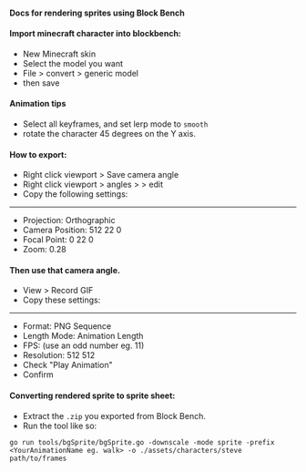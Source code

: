 #### Docs for rendering sprites using Block Bench


#### Import minecraft character into blockbench:

- New Minecraft skin
- Select the model you want
- File > convert > generic model
- then save


#### Animation tips
- Select all keyframes, and set lerp mode to `smooth`
- rotate the character 45 degrees on the Y axis.

#### How to export:
- Right click viewport > Save camera angle
- Right click viewport > angles > <your saved angle> > edit
- Copy the following settings:
---
- Projection: Orthographic
- Camera Position: 512 22 0
- Focal Point: 0 22 0
- Zoom: 0.28


#### Then use that camera angle.

- View > Record GIF
- Copy these settings:
---
- Format: PNG Sequence
- Length Mode: Animation Length
- FPS: (use an odd number eg. 11)
- Resolution: 512 512
- Check "Play Animation"
- Confirm


#### Converting rendered sprite to sprite sheet:
- Extract the `.zip` you exported from Block Bench.
- Run the tool like so:


```
go run tools/bgSprite/bgSprite.go -downscale -mode sprite -prefix <YourAnimationName eg. walk> -o ./assets/characters/steve path/to/frames
```
